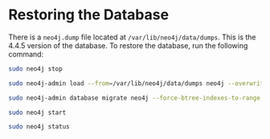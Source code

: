 # Restoring the Database

There is a `neo4j.dump` file located at `/var/lib/neo4j/data/dumps`. This is the 4.4.5 version of the database. To restore the database, run the following command:

```bash
sudo neo4j stop
```

```bash
sudo neo4j-admin load --from=/var/lib/neo4j/data/dumps neo4j --overwrite-destination=true
```

```bash
sudo neo4j-admin database migrate neo4j --force-btree-indexes-to-range
```

```bash
sudo neo4j start
```

```bash
sudo neo4j status
```
